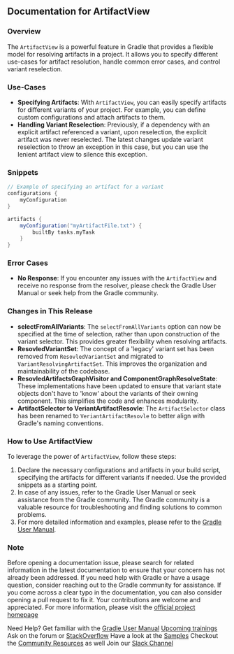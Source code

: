 ## Documentation for ArtifactView

### Overview
The `ArtifactView` is a powerful feature in Gradle that provides a flexible model for resolving artifacts in a project. It allows you to specify different use-cases for artifact resolution, handle common error cases, and control variant reselection.

### Use-Cases
- **Specifying Artifacts**: With `ArtifactView`, you can easily specify artifacts for different variants of your project. For example, you can define custom configurations and attach artifacts to them.
- **Handling Variant Reselection**: Previously, if a dependency with an explicit artifact referenced a variant, upon reselection, the explicit artifact was never reselected. The latest changes update variant reselection to throw an exception in this case, but you can use the lenient artifact view to silence this exception.

### Snippets
```groovy
// Example of specifying an artifact for a variant
configurations {
    myConfiguration
}

artifacts {
    myConfiguration("myArtifactFile.txt") {
        builtBy tasks.myTask
    }
}
```

### Error Cases
- **No Response**: If you encounter any issues with the `ArtifactView` and receive no response from the resolver, please check the Gradle User Manual or seek help from the Gradle community.

### Changes in This Release
- **selectFromAllVariants**: The `selectFromAllVariants` option can now be specified at the time of selection, rather than upon construction of the variant selector. This provides greater flexibility when resolving artifacts.
- **ResovledVariantSet**: The concept of a 'legacy' variant set has been removed from `ResovledVariantSet` and migrated to `VariantResolvingArtifactSet`. This improves the organization and maintainability of the codebase.
- **ResovledArtifactsGraphVisitor and ComponentGraphResolveState**: These implementations have been updated to ensure that variant state objects don't have to 'know' about the variants of their owning component. This simplifies the code and enhances modularity.
- **ArtifactSelector to VeriantArtifactResovle**: The `ArtifactSelector` class has been renamed to `VeriantArtifactResovle` to better align with Gradle's naming conventions.

### How to Use ArtifactView
To leverage the power of `ArtifactView`, follow these steps:

1. Declare the necessary configurations and artifacts in your build script, specifying the artifacts for different variants if needed. Use the provided snippets as a starting point.
2. In case of any issues, refer to the Gradle User Manual or seek assistance from the Gradle community. The Gradle community is a valuable resource for troubleshooting and finding solutions to common problems.
3. For more detailed information and examples, please refer to the [Gradle User Manual](https://docs.gradle.org/current/userguide/userguide.html).

### Note
Before opening a documentation issue, please search for related information in the latest documentation to ensure that your concern has not already been addressed. If you need help with Gradle or have a usage question, consider reaching out to the Gradle community for assistance. If you come across a clear typo in the documentation, you can also consider opening a pull request to fix it. Your contributions are welcome and appreciated.
For more information, please visit the [official project homepage](https://gradle.org/)

Need Help?
Get familiar with the [Gradle User Manual](https://docs.gradle.org/current/userguide/userguide.html)
[Upcoming trainings](https://gradle.com/training/)
Ask on the forum or [StackOverflow](https://stackoverflow.com/questions/tagged/gradle)
Have a look at the [Samples](https://docs.gradle.org/current/samples/index.html)
Checkout the [Community Resources](https://gradle.org/resources/) as well
Join our [Slack Channel](https://gradle-community.slack.com/join/shared_invite/zt-1xok5vkb7-JsozDahTHS_nrTQv4tItqw#/shared-invite/email)